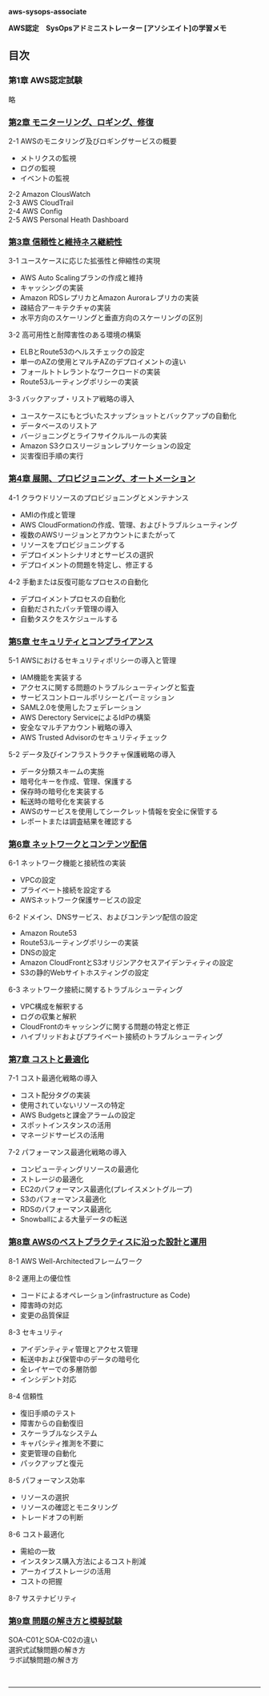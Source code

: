 **aws-sysops-associate**

**AWS認定　SysOpsアドミニストレーター [アソシエイト]の学習メモ**

## 目次

### 第1章 AWS認定試験
略

### [第2章 モニターリング、ロギング、修復](./document/Chapter2.md)
2-1 AWSのモニタリング及びロギングサービスの概要  
- メトリクスの監視  
- ログの監視  
- イベントの監視  

2-2 Amazon ClousWatch  
2-3 AWS CloudTrail  
2-4 AWS Config  
2-5 AWS Personal Heath Dashboard  

### [第3章 信頼性と維持ネス継続性](./document/Chapter3.md)
3-1 ユースケースに応じた拡張性と伸縮性の実現  
- AWS Auto Scalingプランの作成と維持
- キャッシングの実装
- Amazon RDSレプリカとAmazon Auroraレプリカの実装
- 疎結合アーキテクチャの実装
- 水平方向のスケーリングと垂直方向のスケーリングの区別

3-2 高可用性と耐障害性のある環境の構築  
- ELBとRoute53のヘルスチェックの設定
- 単一のAZの使用とマルチAZのデプロイメントの違い
- フォールトトレラントなワークロードの実装
- Route53ルーティングポリシーの実装

3-3 バックアップ・リストア戦略の導入  
- ユースケースにもとづいたスナップショットとバックアップの自動化
- データベースのリストア
- バージョニングとライフサイクルルールの実装
- Amazon S3クロスリージョンレプリケーションの設定
- 災害復旧手順の実行

### [第4章 展開、プロビジョニング、オートメーション](./document/Chapter4.md)
4-1 クラウドリソースのプロビジョニングとメンテナンス
- AMIの作成と管理
- AWS CloudFormationの作成、管理、およびトラブルシューティング
- 複数のAWSリージョンとアカウントにまたがって
- リソースをプロビジョニングする
- デプロイメントシナリオとサービスの選択
- デプロイメントの問題を特定し、修正する

4-2  手動または反復可能なプロセスの自動化
- デプロイメントプロセスの自動化
- 自動だされたパッチ管理の導入
- 自動タスクをスケジュールする

### [第5章 セキュリティとコンプライアンス](./document/Chapter5.md)
5-1 AWSにおけるセキュリティポリシーの導入と管理
- IAM機能を実装する
- アクセスに関する問題のトラブルシューティングと監査
- サービスコントロールポリシーとパーミッション
- SAML2.0を使用したフェデレーション
- AWS Derectory ServiceによるIdPの構築
- 安全なマルチアカウント戦略の導入
- AWS Trusted Advisorのセキュリティチェック

5-2 データ及びインフラストラクチャ保護戦略の導入
- データ分類スキームの実施
- 暗号化キーを作成、管理、保護する
- 保存時の暗号化を実装する
- 転送時の暗号化を実装する
- AWSのサービスを使用してシークレット情報を安全に保管する
- レポートまたは調査結果を確認する


### [第6章 ネットワークとコンテンツ配信](./document/Chapter6.md)
6-1 ネットワーク機能と接続性の実装
- VPCの設定
- プライベート接続を設定する
- AWSネットワーク保護サービスの設定

6-2 ドメイン、DNSサービス、およびコンテンツ配信の設定
- Amazon Route53
- Route53ルーティングポリシーの実装
- DNSの設定
- Amazon CloudFrontとS3オリジンアクセスアイデンティティの設定
- S3の静的Webサイトホスティングの設定

6-3 ネットワーク接続に関するトラブルシューティング
- VPC構成を解釈する
- ログの収集と解釈
- CloudFrontのキャッシングに関する問題の特定と修正
- ハイブリッドおよびプライベート接続のトラブルシューティング

### [第7章 コストと最適化](./document/Chapter7.md)
7-1 コスト最適化戦略の導入
- コスト配分タグの実装
- 使用されていないリソースの特定
- AWS Budgetsと課金アラームの設定
- スポットインスタンスの活用
- マネージドサービスの活用

7-2 パフォーマンス最適化戦略の導入
- コンピューティングリソースの最適化
- ストレージの最適化
- EC2のパフォーマンス最適化(プレイスメントグループ)
- S3のパフォーマンス最適化
- RDSのパフォーマンス最適化
- Snowballによる大量データの転送

### [第8章 AWSのベストプラクティスに沿った設計と運用](./document/Chapter8.md)
8-1 AWS Well-Architectedフレームワーク

8-2 運用上の優位性
- コードによるオペレーション(infrastructure as Code)
- 障害時の対応
- 変更の品質保証

8-3 セキュリティ
- アイデンティティ管理とアクセス管理
- 転送中および保管中のデータの暗号化
- 全レイヤーでの多層防御
- インシデント対応

8-4 信頼性
- 復旧手順のテスト
- 障害からの自動復旧
- スケーラブルなシステム
- キャパシティ推測を不要に
- 変更管理の自動化
- パックアップと復元

8-5 パフォーマンス効率
- リソースの選択
- リソースの確認とモニタリング
- トレードオフの判断

8-6 コスト最適化
- 需給の一致
- インスタンス購入方法によるコスト削減
- アーカイブストレージの活用
- コストの把握

8-7 サステナビリティ

### [第9章 問題の解き方と模擬試験](./document/Chapter9.md)
SOA-C01とSOA-C02の違い  
選択式試験問題の解き方  
ラボ試験問題の解き方  

<br>

-----